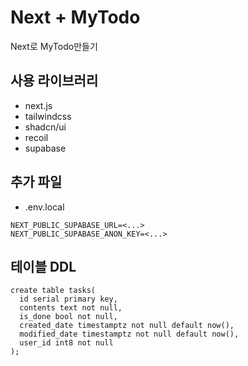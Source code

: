 # Next + MyTodo

Next로 MyTodo만들기

## 사용 라이브러리
* next.js
* tailwindcss
* shadcn/ui
* recoil
* supabase

## 추가 파일
* .env.local
```
NEXT_PUBLIC_SUPABASE_URL=<...>
NEXT_PUBLIC_SUPABASE_ANON_KEY=<...>
```

## 테이블 DDL
```
create table tasks(
  id serial primary key,
  contents text not null,
  is_done bool not null,
  created_date timestamptz not null default now(),
  modified_date timestamptz not null default now(),
  user_id int8 not null
);
```